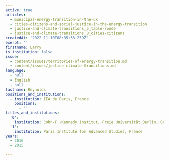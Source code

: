 ```yaml
---
active: true
articles:
  - municipal-energy-transition-in-the-uk
  - cities-citizens-and-social-justice-in-the-energy-transition
  - justice-and-climate-transitions_5_table-ronde
  - justice-and-climate-transitions_8_cities-citizens
createdAt: '2022-11-10T08:35:33.259Z'
exerpt: ''
firstname: Larry
is_institution: false
issue:
  - content/issues/territories-of-energy-transition.md
  - content/issues/justice-climate-transitions.md
language:
  - null
  - English
  - null
lastname: Reynolds
positions_and_institutions:
  - institution: IEA de Paris, France
    positions:
      - ''
titles_and_institutions:
  '0':
    institution: John-F.-Kennedy Institut, Freie Universität Berlin, Germany
  '1':
    institution: Paris Institute for Advanced Studies, France
years:
  - 2016
  - 2015

---
```

